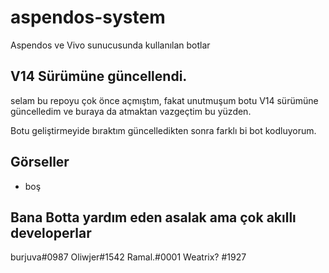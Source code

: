 # aspendos-system
Aspendos ve Vivo  sunucusunda kullanılan  botlar

## V14 Sürümüne güncellendi.
selam bu repoyu çok önce açmıştım, fakat unutmuşum botu V14 sürümüne güncelledim ve buraya da atmaktan vazgeçtim bu yüzden.

Botu geliştirmeyide bıraktım güncelledikten sonra farklı bi bot kodluyorum.


## Görseller
- boş


## Bana Botta yardım eden asalak    ama çok akıllı developerlar
burjuva#0987
Oliwjer#1542
Ramal.#0001
Weatrix?
#1927
